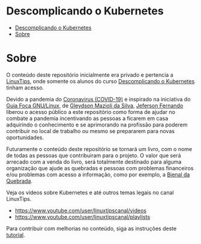 # Descomplicando o Kubernetes

<!-- TOC -->

- [Descomplicando o Kubernetes](#descomplicando-o-kubernetes)
- [Sobre](#sobre)

<!-- TOC -->

# Sobre

O conteúdo deste repositório inicialmente era privado e pertencia a [LinuxTips](https://www.linuxtips.io), onde somente os alunos do curso [Descomplicando o Kubernetes](https://www.linuxtips.io/product-page/descomplicando-o-kubernetes) tinham acesso.

Devido a pandemia do [Coronavirus (COVID-19)](https://coronavirus.jhu.edu/map.html) e inspirado na iniciativa do [Guia Foca GNU/Linux](https://guiafoca.org), de [Gleydson Mazioli da Silva](https:///twitter.com/gleydsonmazioli), [Jeferson Fernando](https://twitter.com/badtux_) liberou o acesso público a este repositório como forma de ajudar no combate a pandemia incentivando as pessoas a ficarem em casa adquirindo o conhecimento e se aprimorando na profissão para poderem contribuir no local de trabalho ou mesmo se prepararem para novas oportunidades.

Futuramente o conteúdo deste repositório se tornará um livro, com o nome de todas as pessoas que contribuiram para o projeto. O valor que será arrecado com a venda do livro, será totalmente destinado para alguma organização que ajude as quebradas e pessoas com problemas financeiros e/ou problemas com acesso a informação, como por exemplo, a [Bienal da Quebrada](https://twitter.com/bienalquebrada).

Veja os vídeos sobre Kubernetes e até outros temas legais no canal LinuxTips.

* https://www.youtube.com/user/linuxtipscanal/videos
* https://www.youtube.com/user/linuxtipscanal/playlists

Para contribuir com melhorias no conteúdo, siga as instruções deste [tutorial](CONTRIBUTING.md).
